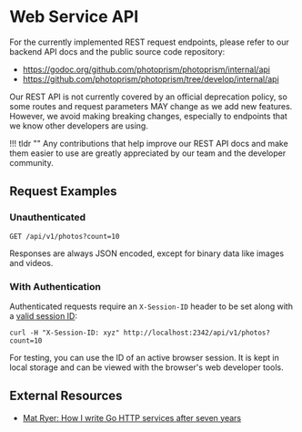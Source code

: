 # Web Service API

For the currently implemented REST request endpoints, please refer to our backend API docs and the public source code repository:
 
- https://godoc.org/github.com/photoprism/photoprism/internal/api
- https://github.com/photoprism/photoprism/tree/develop/internal/api

Our REST API is not currently covered by an official deprecation policy, so some routes and request parameters MAY change as we add new features.
However, we avoid making breaking changes, especially to endpoints that we know other developers are using.
 
!!! tldr ""
    Any contributions that help improve our REST API docs and make them easier to use are greatly appreciated by our team and the developer community.

## Request Examples

### Unauthenticated

```
GET /api/v1/photos?count=10
```

Responses are always JSON encoded, except for binary data like images and videos.

### With Authentication

Authenticated requests require an `X-Session-ID` header to be set along with a [valid session ID](https://github.com/photoprism/photoprism/blob/92df3aa/internal/api/session.go#L102):

```
curl -H "X-Session-ID: xyz" http://localhost:2342/api/v1/photos?count=10
```

For testing, you can use the ID of an active browser session. It is kept in local storage and can be viewed with the browser's web developer tools.

## External Resources ##

- [Mat Ryer: How I write Go HTTP services after seven years](https://medium.com/statuscode/how-i-write-go-http-services-after-seven-years-37c208122831)
